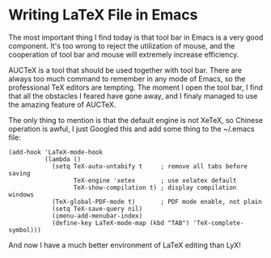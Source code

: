 Writing LaTeX File in Emacs
===========================

The most important thing I find today is that tool bar in Emacs is a very
good component. It's too wrong to reject the utilization of mouse, and the
cooperation of tool bar and mouse will extremely increase efficiency.

AUCTeX is a tool that should be used together with tool bar. There are always
too much command to remember in any mode of Emacs, so the professional TeX
editors are tempting. The moment I open the tool bar, I find that all the
obstacles I feared have gone away, and I finaly managed to use the amazing
feature of AUCTeX.

The only thing to mention is that the default engine is not XeTeX, so Chinese
operation is awful, I just Googled this and add some thing to the ~/.emacs file:

```
(add-hook 'LaTeX-mode-hook
          (lambda ()
            (setq TeX-auto-untabify t     ; remove all tabs before saving
                  TeX-engine 'xetex       ; use xelatex default
                  TeX-show-compilation t) ; display compilation windows
            (TeX-global-PDF-mode t)       ; PDF mode enable, not plain
            (setq TeX-save-query nil)
            (imenu-add-menubar-index)
            (define-key LaTeX-mode-map (kbd "TAB") 'TeX-complete-symbol)))

```

And now I have a much better environment of LaTeX editing than LyX!
